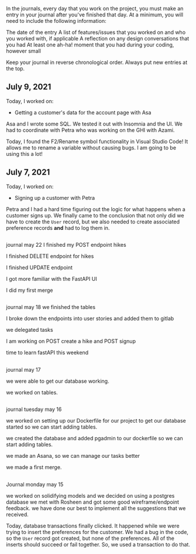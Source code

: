 In the journals, every day that you work on the project, you must make an entry in your journal after you've finished that day. At a minimum, you will need to include the following information:

The date of the entry
A list of features/issues that you worked on and who you worked with, if applicable
A reflection on any design conversations that you had
At least one ah-ha! moment that you had during your coding, however small

Keep your journal in reverse chronological order. Always put new entries at the top.


## July 9, 2021

Today, I worked on:

* Getting a customer's data for the account page
  with Asa

Asa and I wrote some SQL. We tested it out with
Insomnia and the UI. We had to coordinate with
Petra who was working on the GHI with Azami.

Today, I found the F2/Rename symbol functionality
in Visual Studio Code! It allows me to rename a
variable without causing bugs. I am going to be
using this a lot!

## July 7, 2021

Today, I worked on:

* Signing up a customer with Petra

Petra and I had a hard time figuring out the logic
for what happens when a customer signs up. We
finally came to the conclusion that not only did we
have to create the `User` record, but we also needed
to create associated preference records **and** had
to log them in.
##
journal may 22
I finished my POST endpoint hikes

I finished DELETE endpoint for hikes

I finished UPDATE endpoint

I got more familiar with the FastAPI UI

I did my first merge


##
journal may 18
we finished the tables

I broke down the endpoints into user stories and added them to gitlab

we delegated tasks

I am working on POST create a hike and POST signup

time to learn fastAPI this weekend

##
journal may 17

we were able to get our database working.

we worked on tables.

##
journal tuesday may 16

we worked on setting up our Dockerfile for our project to get our database started so we can start adding tables.

we created the database and added pgadmin to our dockerfile so we can start adding tables.

we made an Asana, so we can manage our tasks better

we made a first merge.

##

Journal monday may 15

we worked on solidifying models
and we decided on using a postgres database
we met with Rosheen and got some good wireframe/endpoint feedback. we have done  our best to implement all the suggestions that we received.

Today, database transactions finally clicked. It
happened while we were trying to insert the
preferences for the customer. We had a bug in the
code, so the `User` record got created, but none
of the preferences. All of the inserts should
succeed or fail together. So, we used a transaction
to do that.
